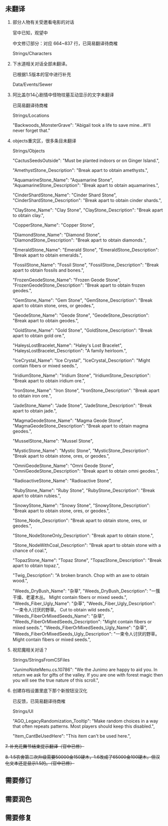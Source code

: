 ## 未翻译

1. 部分人物有关受邀看电影的对话

    官中已知，观望中

    中文修订部分：对应 664~837 行，已简易翻译待商榷

    Strings/Characters

2. 下水道相关对话全部未翻译。

    已根据1.5版本的官中进行补充

    Data/Events/Sewer

3. 阿比盖尔14心剧情中怪物坟墓互动显示的文字未翻译

    已简易翻译待商榷

    Strings/Locations

    "Backwoods_MonsterGrave": "Abigail took a life to save mine...#I'll never forget that."

4. objects重灾区，很多条目未翻译

    Strings/Objects

    "CactusSeedsOutside": "Must be planted indoors or on Ginger Island.",

    "AmethystStone_Description": "Break apart to obtain amethysts.",

    "AquamarineStone_Name": "Aquamarine Stone",
    "AquamarineStone_Description": "Break apart to obtain aquamarines.",

    "CinderShardStone_Name": "Cinder Shard Stone",
    "CinderShardStone_Description": "Break apart to obtain cinder shards.",

    "ClayStone_Name": "Clay Stone",
    "ClayStone_Description": "Break apart to obtain clay.",

    "CopperStone_Name": "Copper Stone",

    "DiamondStone_Name": "Diamond Stone",
    "DiamondStone_Description": "Break apart to obtain diamonds.",

    "EmeraldStone_Name": "Emerald Stone",
    "EmeraldStone_Description": "Break apart to obtain emeralds.",

    "FossilStone_Name": "Fossil Stone",
    "FossilStone_Description": "Break apart to obtain fossils and bones.",

    "FrozenGeodeStone_Name": "Frozen Geode Stone",
    "FrozenGeodeStone_Description": "Break apart to obtain frozen geodes.",

    "GemStone_Name": "Gem Stone",
    "GemStone_Description": "Break apart to obtain stone, ores, or geodes.",

    "GeodeStone_Name": "Geode Stone",
    "GeodeStone_Description": "Break apart to obtain geodes.",

    "GoldStone_Name": "Gold Stone",
    "GoldStone_Description": "Break apart to obtain gold ore.",

    "HaleysLostBracelet_Name": "Haley's Lost Bracelet",
    "HaleysLostBracelet_Description": "A family heirloom.",

    "IceCrystal_Name": "Ice Crystal",
    "IceCrystal_Description": "Might contain fibers or mixed seeds.",

    "IridiumStone_Name": "Iridium Stone",
    "IridiumStone_Description": "Break apart to obtain iridium ore.",

    "IronStone_Name": "Iron Stone",
    "IronStone_Description": "Break apart to obtain iron ore.",

    "JadeStone_Name": "Jade Stone",
    "JadeStone_Description": "Break apart to obtain jade.",

    "MagmaGeodeStone_Name": "Magma Geode Stone",
    "MagmaGeodeStone_Description": "Break apart to obtain magma geodes.",

    "MusselStone_Name": "Mussel Stone",

    "MysticStone_Name": "Mystic Stone",
    "MysticStone_Description": "Break apart to obtain stone, ores, or geodes.",

    "OmniGeodeStone_Name": "Omni Geode Stone",
    "OmniGeodeStone_Description": "Break apart to obtain omni geodes.",

    "RadioactiveStone_Name": "Radioactive Stone",

    "RubyStone_Name": "Ruby Stone",
    "RubyStone_Description": "Break apart to obtain rubies.",

    "SnowyStone_Name": "Snowy Stone",
    "SnowyStone_Description": "Break apart to obtain stone, ores, or geodes.",

    "Stone_Node_Description": "Break apart to obtain stone, ores, or geodes.",

    "Stone_NodeStoneOnly_Description": "Break apart to obtain stone.",

    "Stone_NodeWithCoal_Description": "Break apart to obtain stone with a chance of coal.",

    "TopazStone_Name": "Topaz Stone",
    "TopazStone_Description": "Break apart to obtain topaz.",

    "Twig_Description": "A broken branch. Chop with an axe to obtain wood.",

    "Weeds_DryBush_Name": "杂草",
    "Weeds_DryBush_Description": "一簇干燥、老灌木丛。 Might contain fibers or mixed seeds.",
    "Weeds_Fiber_Ugly_Name": "杂草",
    "Weeds_Fiber_Ugly_Description": "一束令人讨厌的野草。 Cut to obtain wild seeds.",
    "Weeds_FiberOrMixedSeeds_Name": "杂草",
    "Weeds_FiberOrMixedSeeds_Description": "Might contain fibers or mixed seeds.",
    "Weeds_FiberOrMixedSeeds_Ugly_Name": "杂草",
    "Weeds_FiberOrMixedSeeds_Ugly_Description": "一束令人讨厌的野草。 Might contain fibers or mixed seeds.",

5. 祝尼魔相关对话？

    Strings/StringsFromCSFiles

    "JunimoNoteMenu.cs.10786": "We    the  Junimo are    happy to    aid  you.  In     return we     ask for gifts   of      the valley.    If you   are one     with    forest   magic    then you    will   see    the true    nature   of  this scroll.",

6. 创建存档设置里底下那个新按钮没汉化

    已反馈，已简易翻译待商榷

    Strings/UI

    "AGO_LegacyRandomization_Tooltip": "Make random choices in a way that often repeats patterns. Most players should keep this disabled.",

    "Item_CantBeUsedHere": "This item can't be used here.",

~~7. 补充花舞节结束提示翻译（官中已修）~~ 

~~8. 1.5农舍第二次升级需要50000金150硬木，1.6改成了65000金100硬木，但汉化文本还是显示1.5的。（官中已修）~~

## 需要修订

## 需要润色

## 需要修复